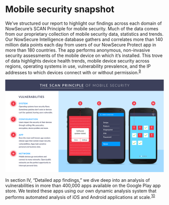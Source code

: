 # Mobile security snapshot

We’ve structured our report to highlight our findings across each domain of NowSecure’s SCAN Principle for mobile security. Much of the data comes from our proprietary collection of mobile security data, statistics and trends. Our NowSecure Intelligence database gathers and correlates more than 140 million data points each day from users of our NowSecure Protect app in more than 180 countries. The app performs anonymous, non-invasive security assessments of the mobile device on which it’s installed. This trove of data highlights device health trends, mobile device security across regions, operating systems in use, vulnerability prevalence, and the IP addresses to which devices connect with or without permission.<sup>[9](https://www.nowsecure.com/intelligence/)</sup>

![](assets\ScanPrinciple.png)

In section IV, “Detailed app findings,” we dive deep into an analysis of vulnerabilities in more than 400,000 apps available on the Google Play app store. We tested these apps using our own dynamic analysis system that performs automated analysis of iOS and Android applications at scale.<sup>[10](https://www.nowsecure.com/blog/2015/12/17/finding-mobile-vulnerabilities-at-scale/)</sup>
